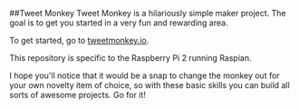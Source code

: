 ##Tweet Monkey
Tweet Monkey is a hilariously simple maker project. The goal is to get you started in a very fun and rewarding area.

To get started, go to [tweetmonkey.io](http://tweetmonkey.io).

This repository is specific to the Raspberry Pi 2 running Raspian.

I hope you'll notice that it would be a snap to change the monkey out for your own novelty item of choice, so with these basic skills you can build all sorts of awesome projects. Go for it!

